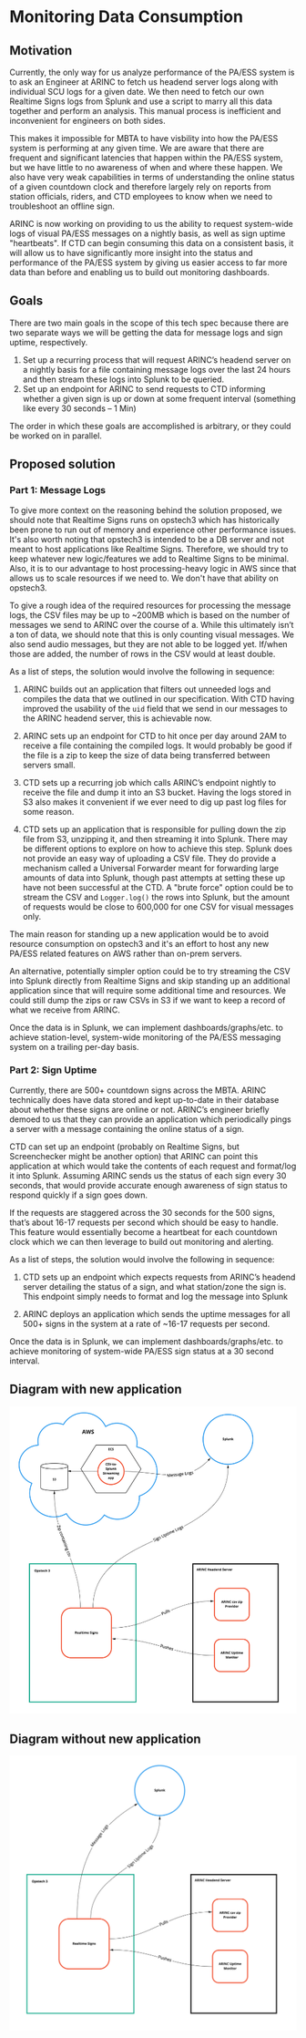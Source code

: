 # Monitoring Data Consumption

## Motivation
Currently, the only way for us analyze performance of the PA/ESS system is to ask an Engineer at ARINC to fetch us headend server logs along with individual SCU logs for a given date. We then need to fetch our own Realtime Signs logs from Splunk and use a script to marry all this data together and perform an analysis. This manual process is inefficient and inconvenient for engineers on both sides. 

This makes it impossible for MBTA to have visbility into how the PA/ESS system is performing at any given time. We are aware that there are frequent and significant latencies that happen within the PA/ESS system, but we have little to no awareness of when and where these happen. We also have very weak capabilities in terms of understanding the online status of a given countdown clock and therefore largely rely on reports from station officials, riders, and CTD employees to know when we need to troubleshoot an offline sign.

ARINC is now working on providing to us the ability to request system-wide logs of visual PA/ESS messages on a nightly basis, as well as sign uptime "heartbeats". If CTD can begin consuming this data on a consistent basis, it will allow us to have significantly more insight into the status and performance of the PA/ESS system by giving us easier access to far more data than before and enabling us to build out monitoring dashboards.

## Goals 
There are two main goals in the scope of this tech spec because there are two separate ways we will be getting the data for message logs and sign uptime, respectively.

  1. Set up a recurring process that will request ARINC’s headend server on a nightly basis for a file containing message logs over the last 24 hours and then stream these logs into Splunk to be queried.
  2. Set up an endpoint for ARINC to send requests to CTD informing whether a given sign is up or down at some frequent interval (something like every 30 seconds – 1 Min)

The order in which these goals are accomplished is arbitrary, or they could be worked on in parallel.

## Proposed solution
### Part 1: Message Logs 

To give more context on the reasoning behind the solution proposed, we should note that Realtime Signs runs on opstech3 which has historically been prone to run out of memory and experience other performance issues. It's also worth noting that opstech3 is intended to be a DB server and not meant to host applications like Realtime Signs. Therefore, we should try to keep whatever new logic/features we add to Realtime Signs to be minimal. Also, it is to our advantage to host processing-heavy logic in AWS since that allows us to scale resources if we need to. We don't have that ability on opstech3.

To give a rough idea of the required resources for processing the message logs, the CSV files may be up to ~200MB which is based on the number of messages we send to ARINC over the course of a. While this ultimately isn’t a ton of data, we should note that this is only counting visual messages. We also send audio messages, but they are not able to be logged yet. If/when those are added, the number of rows in the CSV would at least double.

As a list of steps, the solution would involve the following in sequence: 

  1. ARINC builds out an application that filters out unneeded logs and compiles the data that we outlined in our specification. With CTD having improved the usability of the `uid` field that we send in our messages to the ARINC headend server, this is achievable now.

  2. ARINC sets up an endpoint for CTD to hit once per day around 2AM to receive a file containing the compiled logs. It would probably be good if the file is a zip to keep the size of data being transferred between servers small.

  3. CTD sets up a recurring job which calls ARINC’s endpoint nightly to receive the file and dump it into an S3 bucket. Having the logs stored in S3 also makes it convenient if we ever need to dig up past log files for some reason.

  4. CTD sets up an application that is responsible for pulling down the zip file from S3, unzipping it, and then streaming it into Splunk. There may be different options to explore on how to achieve this step. Splunk does not provide an easy way of uploading a CSV file. They do provide a mechanism called a Universal Forwarder meant for forwarding large amounts of data into Splunk, though past attempts at setting these up have not been successful at the CTD. A "brute force" option could be to stream the CSV and `Logger.log()` the rows into Splunk, but the amount of requests would be close to 600,000 for one CSV for visual messages only.

The main reason for standing up a new application would be to avoid resource consumption on opstech3 and it's an effort to host any new PA/ESS related features on AWS rather than on-prem servers.

An alternative, potentially simpler option could be to try streaming the CSV into Splunk directly from Realtime Signs and skip standing up an additional application since that will require some additional time and resources. We could still dump the zips or raw CSVs in S3 if we want to keep a record of what we receive from ARINC.

Once the data is in Splunk, we can implement dashboards/graphs/etc. to achieve station-level, system-wide monitoring of the PA/ESS messaging system on a trailing per-day basis.

### Part 2: Sign Uptime 

Currently, there are 500+ countdown signs across the MBTA. ARINC technically does have data stored and kept up-to-date in their database about whether these signs are online or not. ARINC’s engineer briefly demoed to us that they can provide an application which periodically pings a server with a message containing the online status of a sign. 

CTD can set up an endpoint (probably on Realtime Signs, but Screenchecker might be another option) that ARINC can point this application at which would take the contents of each request and format/log it into Splunk. Assuming ARINC sends us the status of each sign every 30 seconds, that would provide accurate enough awareness of sign status to respond quickly if a sign goes down.

If the requests are staggered across the 30 seconds for the 500 signs, that’s about 16-17 requests per second which should be easy to handle. This feature would essentially become a heartbeat for each countdown clock which we can then leverage to build out monitoring and alerting.

As a list of steps, the solution would involve the following in sequence: 

  1. CTD sets up an endpoint which expects requests from ARINC’s headend server detailing the status of a sign, and what station/zone the sign is. This endpoint simply needs to format and log the message into Splunk

  2. ARINC deploys an application which sends the uptime messages for all 500+ signs in the system at a rate of ~16-17 requests per second.

Once the data is in Splunk, we can implement dashboards/graphs/etc. to achieve monitoring of system-wide PA/ESS sign status at a 30 second interval.

## Diagram with new application
![Solution Diagram 1](../images/monitoring_data_consumption_1.png)

## Diagram without new application
![Solution Diagram 2](../images/monitoring_data_consumption_2.png)